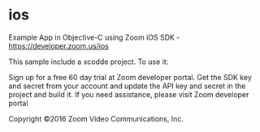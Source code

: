 # ios
Example App in Objective-C using Zoom iOS SDK - https://developer.zoom.us/ios

This sample include a xcodde project. To use it:

Sign up for a free 60 day trial at Zoom developer portal.
Get the SDK key and secret from your account and update 
the API key and secret in the project and build it.
If you need assistance, please visit Zoom developer portal

Copyright ©2016 Zoom Video Communications, Inc.
